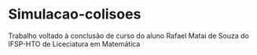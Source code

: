 # Simulacao-colisoes

Trabalho voltado à conclusão de curso do aluno Rafael Matai de Souza do IFSP-HTO de Liceciatura em Matemática